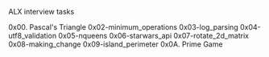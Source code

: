 ALX interview tasks

0x00. Pascal's Triangle
0x02-minimum_operations
0x03-log_parsing
0x04-utf8_validation
0x05-nqueens
0x06-starwars_api
0x07-rotate_2d_matrix
0x08-making_change
0x09-island_perimeter
0x0A. Prime Game
